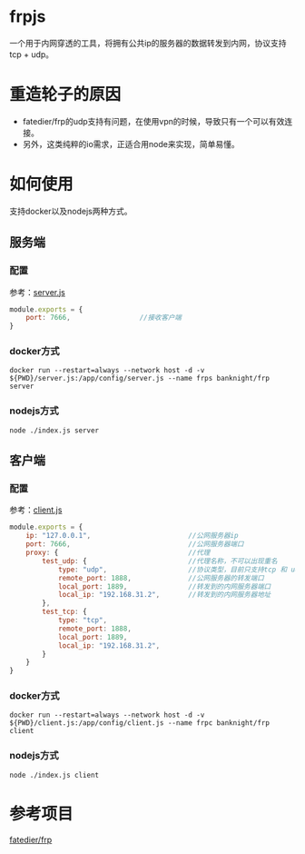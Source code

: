 # frpjs
一个用于内网穿透的工具，将拥有公共ip的服务器的数据转发到内网，协议支持tcp + udp。

# 重造轮子的原因
+ fatedier/frp的udp支持有问题，在使用vpn的时候，导致只有一个可以有效连接。
+ 另外，这类纯粹的io需求，正适合用node来实现，简单易懂。

# 如何使用
支持docker以及nodejs两种方式。

## 服务端
### 配置
参考：[server.js](https://github.com/BanKnight/frp/blob/master/config/server.js)
```js
module.exports = {
    port: 7666,                 //接收客户端
}
```
### docker方式
```
docker run --restart=always --network host -d -v ${PWD}/server.js:/app/config/server.js --name frps banknight/frp server
```

### nodejs方式
```
node ./index.js server
```

## 客户端

### 配置
参考：[client.js](https://github.com/BanKnight/frp/blob/master/config/client.js)
```js
module.exports = {
    ip: "127.0.0.1",                        //公网服务器ip
    port: 7666,                             //公网服务器端口
    proxy: {                                //代理
        test_udp: {                         //代理名称，不可以出现重名
            type: "udp",                    //协议类型，目前只支持tcp 和 udp
            remote_port: 1888,              //公网服务器的转发端口
            local_port: 1889,               //转发到的内网服务器端口
            local_ip: "192.168.31.2",       //转发到的内网服务器地址
        },
        test_tcp: {
            type: "tcp",
            remote_port: 1888,
            local_port: 1889,
            local_ip: "192.168.31.2",
        }
    }
}
```
### docker方式
```
docker run --restart=always --network host -d -v ${PWD}/client.js:/app/config/client.js --name frpc banknight/frp client
```
### nodejs方式
```
node ./index.js client
```

# 参考项目
[fatedier/frp](https://github.com/fatedier/frp)

